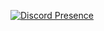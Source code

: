 [![Discord Presence](https://lanyard.cnrad.dev/api/846381470406148116)](https://discord.com/users/846381470406148116)

